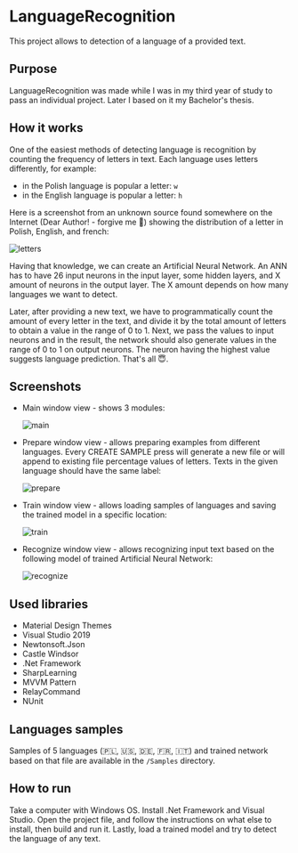 # LanguageRecognition

This project allows to detection of a language of a provided text.

## Purpose

LanguageRecognition was made while I was in my third year of study to pass an individual project. Later I based on it my Bachelor's thesis.

## How it works

One of the easiest methods of detecting language is recognition by counting the frequency of letters in text. Each language uses letters differently, for example:

- in the Polish language is popular a letter: `w`
- in the English language is popular a letter: `h`

Here is a screenshot from an unknown source found somewhere on the Internet (Dear Author! - forgive me 🥹) showing the distribution of a letter in Polish, English, and french:

![letters](https://user-images.githubusercontent.com/27026036/206008339-20b6db47-1f1f-4e28-921c-37e43b92774f.png)

Having that knowledge, we can create an Artificial Neural Network. An ANN has to have 26 input neurons in the input layer, some hidden layers, and X amount of neurons in the output layer. The X amount depends on how many languages we want to detect.

Later, after providing a new text, we have to programmatically count the amount of every letter in the text, and divide it by the total amount of letters to obtain a value in the range of 0 to 1. Next, we pass the values to input neurons and in the result, the network should also generate values in the range of 0 to 1 on output neurons. The neuron having the highest value suggests language prediction. That's all 😇.

## Screenshots

- Main window view - shows 3 modules:

  ![main](https://user-images.githubusercontent.com/27026036/55724267-56dd6200-5a0b-11e9-93d2-4c426a817d8b.PNG)

- Prepare window view - allows preparing examples from different languages. Every CREATE SAMPLE press will generate a new file or will append to existing file percentage values of letters. Texts in the given language should have the same label:

  ![prepare](https://user-images.githubusercontent.com/27026036/55724264-5644cb80-5a0b-11e9-9d5d-7b180cd27a50.PNG)

- Train window view - allows loading samples of languages and saving the trained model in a specific location:

  ![train](https://user-images.githubusercontent.com/27026036/55724265-56dd6200-5a0b-11e9-94cd-98a30f2363f4.PNG)

- Recognize window view - allows recognizing input text based on the following model of trained Artificial Neural Network:

  ![recognize](https://user-images.githubusercontent.com/27026036/55724266-56dd6200-5a0b-11e9-96d4-bdb69ffbdf98.PNG)

## Used libraries

- Material Design Themes
- Visual Studio 2019
- Newtonsoft.Json
- Castle Windsor
- .Net Framework
- SharpLearning
- MVVM Pattern
- RelayCommand
- NUnit

## Languages samples

Samples of 5 languages (🇵🇱, 🇺🇸, 🇩🇪, 🇫🇷, 🇮🇹) and trained network based on that file are available in the `/Samples` directory.

## How to run

Take a computer with Windows OS. Install .Net Framework and Visual Studio. Open the project file, and follow the instructions on what else to install, then build and run it. Lastly, load a trained model and try to detect the language of any text.
